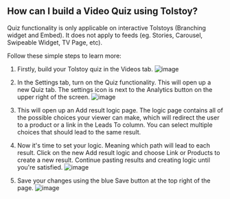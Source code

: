 ## How can I build a Video Quiz using Tolstoy?

Quiz functionality is only applicable on interactive Tolstoys (Branching widget and Embed). It does not apply to feeds (eg. Stories, Carousel, Swipeable Widget, TV Page, etc). 

Follow these simple steps to learn more:

1. Firstly, build your Tolstoy quiz in the Videos tab.
   ![image](https://github.com/user-attachments/assets/d0787126-7f98-4464-a46b-f6b3ef9dc5d9)


2. In the Settings tab, turn on the Quiz functionality. This will open up a new Quiz tab. The settings icon is next to the Analytics button on the upper right of the screen.
  ![image](https://github.com/user-attachments/assets/4bcb8d87-1346-4aec-bfbb-f88449da89f7)


3. This will open up an Add result logic page. The logic page contains all of the possible choices your viewer can make, which will redirect the user to a product or a link in the Leads To column. You can select multiple choices that should lead to the same result.


4. Now it's time to set your logic. Meaning which path will lead to each result. Click on the new Add result logic and choose Link or Products to create a new result. Continue pasting results and creating logic until you're satisfied.
   ![image](https://github.com/user-attachments/assets/3b6eae11-bd3c-4faa-8d5c-a6580275c448)


5. Save your changes using the blue Save button at the top right of the page. 
   ![image](https://github.com/user-attachments/assets/61dce975-6864-40c1-9ac4-d686e0a7afd9)

